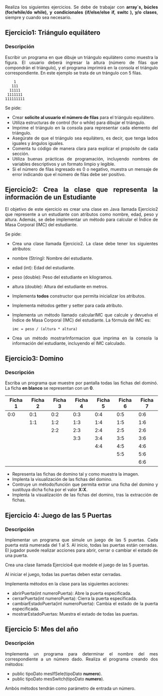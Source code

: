 <div align="justify">

Realiza los siguientes ejercicios. Se debe de trabajar con __array´s, búcles (for/while/do while), y condicionales (if/else/else if, switc ), y/o clases__, siempre y cuando sea necesario.

## Ejercicio1: Triángulo equilátero 

### Descripción

Escribir un programa en que dibuje un triángulo equilátero como muestra la figura. El usuario deberá ingresar la altura (número de filas que compondrán el triángulo), y el programa imprimirá en la consola el triángulo correspondiente.
En este ejemplo se trata de un trángulo con 5 filas.

```code
    1
   111
  11111
 1111111
111111111
```

Se pide:

- Crear __solicite al usuario el número de filas__ para el triángulo equilátero.
- Utiliza estructuras de control (for o while) para dibujar el triángulo.
- Imprime el triángulo en la consola para representar cada elemento del triángulo.
- Asegúrate de que el triángulo sea equilátero, es decir, que tenga lados iguales y ángulos iguales.
- Comenta tu código de manera clara para explicar el propósito de cada sección.
- Utiliza buenas prácticas de programación, incluyendo nombres de variables descriptivos y un formato limpio y legible.
- Si el número de filas ingresado es 0 o negativo, muestra un mensaje de error indicando que el número de filas debe ser positivo.

## Ejercicio2: Crea la clase que representa la información de un Estudiante 

El objetivo de este ejercicio es crear una clase en Java llamada Ejercicio2 que represente a un estudiante con atributos como nombre, edad, peso y altura. Además, se debe implementar un método para calcular el Índice de Masa Corporal (IMC) del estudiante.

Se pide:
 - Crea una clase llamada Ejercicio2.
 La clase debe tener los siguientes atributos: 
 - nombre (String): Nombre del estudiante.
 - edad (int): Edad del estudiante.
 - peso (double): Peso del estudiante en kilogramos.
 - altura (double): Altura del estudiante en metros.
 - Implementa __todos__ constructor que permita inicializar los atributos.
 - Implementa métodos getter y setter para cada atributo.
 - Implementa un método llamado calcularIMC que calcule y devuelva el Índice de Masa Corporal (IMC) del estudiante. La fórmula del IMC es:
  
    ```code
    imc = peso / (altura * altura)
    ```
 - Crea un método mostrarInformacion que imprima en la consola la información del estudiante, incluyendo el IMC calculado.

## Ejercicio3: Domino 

### Descripción

Escriba un programa que muestre por pantalla todas las fichas del dominó. La ficha __en blanco__ se representan con un __0__.

| Ficha 1 | Ficha 2 | Ficha 3 | Ficha 4 | Ficha 5 | Ficha 6 | Ficha 7 |
|---------|---------|---------|---------|---------|---------|---------|
| 0:0     | 0:1     | 0:2     | 0:3     | 0:4     | 0:5     | 0:6     |  
|         | 1:1     | 1:2     | 1:3     | 1:4     | 1:5     | 1:6     |  
|         |         | 2:2     | 2:3     | 2:4     | 2:5     | 2:6     | 
|         |         |         | 3:3     | 3:4     | 3:5     | 3:6     |  
|         |         |         |         | 4:4     | 4:5     | 4:6     | 
|         |         |         |         |         | 5:5     | 5:6     | 
|         |         |         |         |         |         | 6:6     | 

- Representa las fichas de domino tal y como muestra la imagen.
- Implenta la visualización de las fichas del domino.
- Contruye un método/función que permita extrar una ficha del domino y sustituya dicha ficha por el valor __X:X__.
- Implenta la visualización de las fichas del domino, tras la extracción de fichas.

## Ejercicio 4: Juego de las 5 Puertas

### Descripción

Implementar un programa que simule un juego de las 5 puertas. Cada puerta está numerada del 1 al 5. Al inicio, todas las puertas están cerradas. El jugador puede realizar acciones para abrir, cerrar o cambiar el estado de una puerta.

Crea una clase llamada Ejercicio4 que modele el juego de las 5 puertas.

Al iniciar el juego, todas las puertas deben estar cerradas.

Implementa métodos en la clase para las siguientes acciones:
- abrirPuerta(int numeroPuerta): Abre la puerta especificada.
- cerrarPuerta(int numeroPuerta): Cierra la puerta especificada.
- cambiarEstadoPuerta(int numeroPuerta): Cambia el estado de la puerta especificada.
- mostrarEstadoPuertas: Muestra el estado de todas las puertas.

## Ejercicio 5: Mes del año 

### Descripción

Implementa un programa para determinar el nombre del mes correspondiente a un número dado. Realiza el programa creando dos métodos:
- public tipoDato mesIfSele(tipoDato __numero__).
- public tipoDato mesSwitch(tipoDato __numero__).

Ambós métodos tendrán como parámetro de entrada un número.


</div>